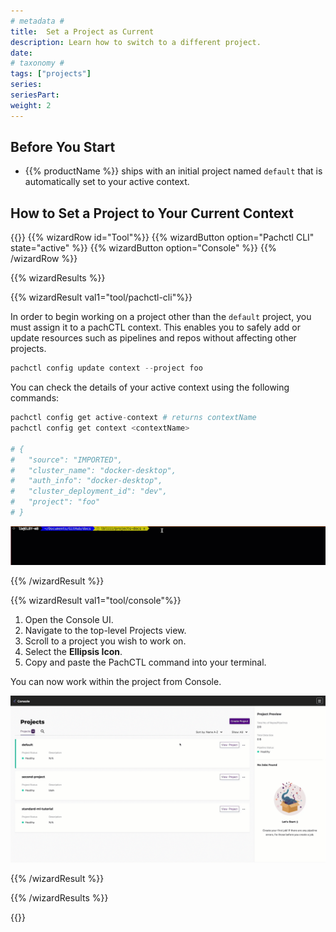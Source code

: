 ```yaml
---
# metadata # 
title:  Set a Project as Current
description: Learn how to switch to a different project.
date: 
# taxonomy #
tags: ["projects"]
series:
seriesPart:
weight: 2
---
```


## Before You Start 

- {{% productName %}} ships with an initial project named `default` that is automatically set to your active context.

## How to Set a Project to Your Current Context

{{<stack type="wizard">}}
{{% wizardRow id="Tool"%}}
{{% wizardButton option="Pachctl CLI" state="active" %}}
{{% wizardButton option="Console" %}}
{{% /wizardRow %}}

{{% wizardResults  %}}

{{% wizardResult val1="tool/pachctl-cli"%}}

In order to begin working on a project other than the `default` project, you must assign it to a pachCTL context. This enables you to safely add or update resources such as pipelines and repos without affecting other projects.


```s
pachctl config update context --project foo
```

You can check the details of your active context using the following commands:

 ```s
 pachctl config get active-context # returns contextName
 pachctl config get context <contextName>

# {
#   "source": "IMPORTED",
#   "cluster_name": "docker-desktop",
#   "auth_info": "docker-desktop",
#   "cluster_deployment_id": "dev",
#   "project": "foo"
# }
```

![switch active project](/images/projects/projects-switch-active.gif)

{{% /wizardResult %}}

{{% wizardResult val1="tool/console"%}}

1. Open the Console UI.
2. Navigate to the top-level Projects view. 
3. Scroll to a project you wish to work on.
4. Select the **Ellipsis Icon**. 
5. Copy and paste the PachCTL command into your terminal.

You can now work within the project from Console.

![set active project](/images/projects/set-active-project.gif)

{{% /wizardResult %}}

{{% /wizardResults  %}}

{{</stack>}}